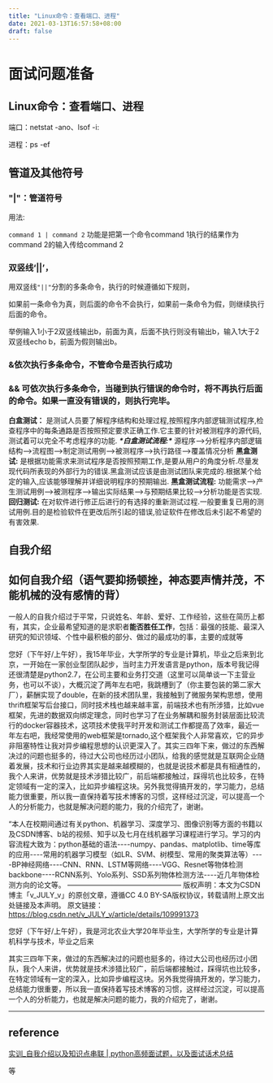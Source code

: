 ```yaml
---
title: "Linux命令：查看端口、进程"
date: 2021-03-13T16:57:58+08:00
draft: false
---
```


# 面试问题准备

## Linux命令：查看端口、进程

端口：netstat -ano、lsof -i:

进程：ps -ef

##  管道及其他符号

### "|"：管道符号

用法: 

`command 1 | command 2` 功能是把第一个命令command 1执行的结果作为command 2的输入传给command 2

### 双竖线‘||’，

用双竖线`"||"`分割的多条命令，执行的时候遵循如下规则，

如果前一条命令为真，则后面的命令不会执行，如果前一条命令为假，则继续执行后面的命令。

举例输入1小于2双竖线输出b，前面为真，后面不执行则没有输出b，输入1大于2双竖线echo b，前面为假则输出b。

### &依次执行多条命令，不管命令是否执行成功

### && 可依次执行多条命令，当碰到执行错误的命令时，将不再执行后面的命令。如果一直没有错误的，则执行完毕。





**白盒测试：**
是测试人员要了解程序结构和处理过程,按照程序内部逻辑测试程序,检查程序中的每条通路是否按照预定要求正确工作.它主要的针对被测程序的源代码,测试着可以完全不考虑程序的功能.
***\*白盒测试流程:\****
源程序-->分析程序内部逻辑结构-->流程图-->制定测试用例-->被测程序-->执行路径-->覆盖情况分析
**黑盒测试:**
是根据功能需求来测试程序是否按照预期工作,是要从用户的角度分析.尽量发现代码所表现的外部行为的错误.黑盒测试应该是由测试团队来完成的.根据某个给定的输入,应该能够理解并详细说明程序的预期输出.
**黑盒测试流程:**
功能需求-->产生测试用例-->被测程序-->输出实际结果-->与预期结果比较-->分析功能是否实现.
**回归测试:**
在对软件进行修正后进行的有选择的重新测试过程.一般要重复已用的测试用例.目的是检验软件在更改后所引起的错误,验证软件在修改后未引起不希望的有害效果.

## 自我介绍

## 如何自我介绍（语气要抑扬顿挫，神态要声情并茂，不能机械的没有感情的背）

一般人的自我介绍过于平常，只说姓名、年龄、爱好、工作经验，这些在简历上都有，其实，企业最希望知道的是求职者**能否胜任工作**，包括：最强的技能、最深入研究的知识领域、个性中最积极的部分、做过的最成功的事，主要的成就等

您好（下午好/上午好），我15年毕业，大学所学的专业是计算机，毕业之后来到北京，一开始在一家创业型团队起步，当时主力开发语言是python，版本号我记得还很清楚是python2.7，在公司主要和业务打交道（这里可以简单谈一下主营业务，也可以不谈），大概沉淀了两年左右吧，我跳槽到了（你主要包装的第二家大厂），薪酬实现了double，在新的技术团队里，我接触到了微服务架构思想，使用thrift框架写后台接口，同时技术栈也越来越丰富，前端技术也有所涉猎，比如vue框架，先进的数据双向绑定理念，同时也学习了在业务解耦和服务封装层面比较流行的docker容器技术，这项技术使我平时开发和测试工作都提高了效率，最近一年左右吧，我经常使用的web框架是tornado,这个框架我个人非常喜欢，它的异步非阻塞特性让我对异步编程思想的认识更深入了。其实三四年下来，做过的东西解决过的问题也挺多的，待过大公司也经历过小团队，给我的感觉就是互联网企业随着发展，技术和行业边界其实是越来越模糊的，也就是说技术都是具有相通性的，我个人来讲，优势就是技术涉猎比较广，前后端都接触过，踩得坑也比较多，在特定领域有一定的深入，比如异步编程这块。另外我觉得搞开发的，学习能力，总结能力很重要，所以我一直保持着写技术博客的习惯，这样经过沉淀，可以提高一个人的分析能力，也就是解决问题的能力，我的介绍完了，谢谢。



“本人在校期间通过有关python、机器学习、深度学习、图像识别等方面的书籍以及CSDN博客、b站的视频、知乎以及七月在线机器学习课程进行学习。学习的内容流程大致为：python基础的语法----numpy、pandas、matplotlib、time等库的应用----常用的机器学习模型（如LR、SVM、树模型、常用的聚类算法等）----BP神经网络----CNN、RNN、LSTM等网络----VGG、Resnet等物体检测backbone----RCNN系列、Yolo系列、SSD系列物体检测方法----近几年物体检测方向的论文等。
————————————————
版权声明：本文为CSDN博主「v_JULY_v」的原创文章，遵循CC 4.0 BY-SA版权协议，转载请附上原文出处链接及本声明。
原文链接：https://blog.csdn.net/v_JULY_v/article/details/109991373



您好（下午好/上午好），我是河北农业大学20年毕业生，大学所学的专业是计算机科学与技术，毕业之后来

其实三四年下来，做过的东西解决过的问题也挺多的，待过大公司也经历过小团队，我个人来讲，优势就是技术涉猎比较广，前后端都接触过，踩得坑也比较多，在特定领域有一定的深入，比如异步编程这块。另外我觉得搞开发的，学习能力，总结能力很重要，所以我一直保持着写技术博客的习惯，这样经过沉淀，可以提高一个人的分析能力，也就是解决问题的能力，我的介绍完了，谢谢。



---

## reference

[实训_自我介绍以及知识点串联 | python高频面试题，以及面试话术总结](https://v3u.cn/book/introduce.html)

等